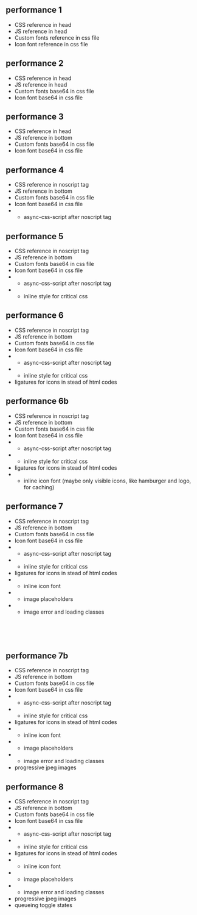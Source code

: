 ## performance 1
*   CSS reference in head
*   JS reference in head
*   Custom fonts reference in css file
*   Icon font reference in css file

## performance 2
*   CSS reference in head
*   JS reference in head
*   Custom fonts base64 in css file
*   Icon font base64 in css file

## performance 3
*   CSS reference in head
*   JS reference in bottom
*   Custom fonts base64 in css file
*   Icon font base64 in css file

## performance 4
*   CSS reference in noscript tag
*   JS reference in bottom
*   Custom fonts base64 in css file
*   Icon font base64 in css file
*   + async-css-script after noscript tag

## performance 5
*   CSS reference in noscript tag
*   JS reference in bottom
*   Custom fonts base64 in css file
*   Icon font base64 in css file
*   + async-css-script after noscript tag
*   + inline style for critical css

## performance 6
*   CSS reference in noscript tag
*   JS reference in bottom
*   Custom fonts base64 in css file
*   Icon font base64 in css file
*   + async-css-script after noscript tag
*   + inline style for critical css
*   ligatures for icons in stead of html codes

## performance 6b
*   CSS reference in noscript tag
*   JS reference in bottom
*   Custom fonts base64 in css file
*   Icon font base64 in css file
*   + async-css-script after noscript tag
*   + inline style for critical css
*   ligatures for icons in stead of html codes
*   + inline icon font (maybe only visible icons, like hamburger and logo, for caching)

## performance 7
*   CSS reference in noscript tag
*   JS reference in bottom
*   Custom fonts base64 in css file
*   Icon font base64 in css file
*   + async-css-script after noscript tag
*   + inline style for critical css
*   ligatures for icons in stead of html codes
*   + inline icon font
*   + image placeholders
*   + image error and loading classes

<br>
<br>
<br>

## performance 7b
*   CSS reference in noscript tag
*   JS reference in bottom
*   Custom fonts base64 in css file
*   Icon font base64 in css file
*   + async-css-script after noscript tag
*   + inline style for critical css
*   ligatures for icons in stead of html codes
*   + inline icon font
*   + image placeholders
*   + image error and loading classes
*   progressive jpeg images

## performance 8
*   CSS reference in noscript tag
*   JS reference in bottom
*   Custom fonts base64 in css file
*   Icon font base64 in css file
*   + async-css-script after noscript tag
*   + inline style for critical css
*   ligatures for icons in stead of html codes
*   + inline icon font
*   + image placeholders
*   + image error and loading classes
*   progressive jpeg images
*   queueing toggle states
